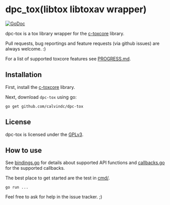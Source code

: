 dpc_tox(libtox libtoxav wrapper)
=====

[![GoDoc](https://godoc.org/github.com/calvindc/dpc-tox?status.png)](http://github.com/calvindc/dpc-tox)


dpc-tox is a tox library wrapper for the [c-toxcore](https://github.com/irungentoo/toxcore) library.

Pull requests, bug reportings and feature requests (via github issues) are always welcome. :)

For a list of supported toxcore features see [PROGRESS.md](PROGRESS.md).

## Installation
First, install the [c-toxcore](https://github.com/calvindc/dpc-tox) library.

Next, download `dpc-tox` using go:
```
go get github.com/calvindc/dpc-tox
```

## License
dpc-tox is licensed under the [GPLv3](COPYING).

## How to use
See [bindings.go](bindings.go) for details about supported API functions and [callbacks.go](callbacks.go) for the supported callbacks.

The best place to get started are the test in [cmd/](cmd/).

```
go run ...
```

Feel free to ask for help in the issue tracker. ;)
